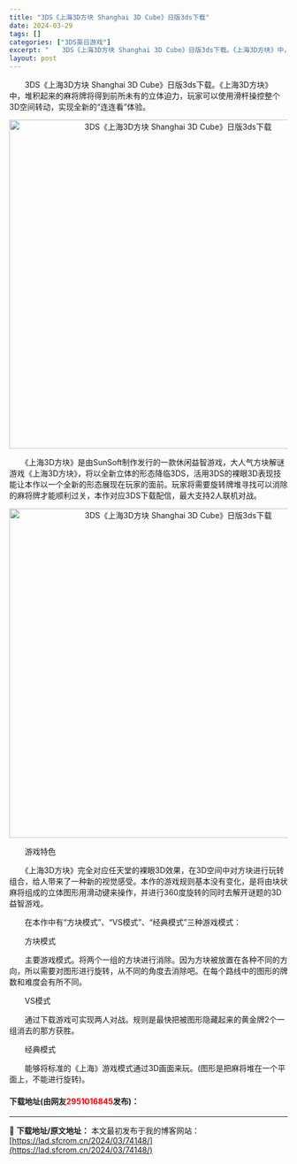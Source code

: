 ```yaml
---
title: "3DS《上海3D方块 Shanghai 3D Cube》日版3ds下载"
date: 2024-03-29
tags: []
categories: ["3DS英日游戏"]
excerpt: "　　3DS《上海3D方块 Shanghai 3D Cube》日版3ds下载。《上海3D方块》中，堆积起来的麻将牌将得到前所未有的立体迫力，玩家可以使用滑杆操控整个3D空间转动，实现全新的&ldquo;连连看&rdquo;体验。 　　《上海3D方块》是由SunSoft制作发行的一款休闲益智游戏，大人气&hellip;"
layout: post
---
```


 <p>　　3DS《上海3D方块 Shanghai 3D Cube》日版3ds下载。《上海3D方块》中，堆积起来的麻将牌将得到前所未有的立体迫力，玩家可以使用滑杆操控整个3D空间转动，实现全新的&ldquo;连连看&rdquo;体验。</p> <p align="center"><img align="" border="0" src="https://lad.sfcrom.cn/wp-content/uploads/2024/03/20240329_660628e12c36e.png" width="595" alt="3DS《上海3D方块 Shanghai 3D Cube》日版3ds下载" /></p> <p>　　《上海3D方块》是由SunSoft制作发行的一款休闲益智游戏，大人气方块解谜游戏《上海3D方块》，将以全新立体的形态降临3DS，活用3DS的裸眼3D表现技能让本作以一个全新的形态展现在玩家的面前。玩家将需要旋转牌堆寻找可以消除的麻将牌才能顺利过关，本作对应3DS下载配信，最大支持2人联机对战。</p> <p align="center"><img align="" border="0" src="https://lad.sfcrom.cn/wp-content/uploads/2024/03/20240329_660628e2a83b6.png" width="596" alt="3DS《上海3D方块 Shanghai 3D Cube》日版3ds下载" /></p> <p>　　游戏特色</p> <p>　　《上海3D方块》完全对应任天堂的裸眼3D效果，在3D空间中对方块进行玩转组合，给人带来了一种新的视觉感受。本作的游戏规则基本没有变化，是将由块状麻将组成的立体图形用滑动键来操作，并进行360度旋转的同时去解开谜题的3D益智游戏。</p> <p>　　在本作中有&ldquo;方块模式&rdquo;、&ldquo;VS模式&rdquo;、&ldquo;经典模式&rdquo;三种游戏模式：</p> <p>　　方块模式</p> <p>　　主要游戏模式。将两个一组的方块进行消除。因为方块被放置在各种不同的方向，所以需要对图形进行旋转，从不同的角度去消除吧。在每个路线中的图形的牌数和难度会有所不同。</p> <p>　　VS模式</p> <p>　　通过下载游戏可实现两人对战。规则是最快把被图形隐藏起来的黄金牌2个一组消去的那方获胜。</p> <p>　　经典模式</p> <p>　　能够将标准的《上海》游戏模式通过3D画面来玩。(图形是把麻将堆在一个平面上，不能进行旋转)。</p> <p><h4>下载地址(由网友<font color="red">2951016845</font>发布)：</h4></p> 

---
📖 **下载地址/原文地址：** 本文最初发布于我的博客网站：[https://lad.sfcrom.cn/2024/03/74148/](https://lad.sfcrom.cn/2024/03/74148/)
